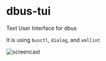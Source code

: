 # dbus-tui
Text User Interface for dbus

It is using `busctl`, `dialog`, and `xmllint`

![screencast](https://raw.githubusercontent.com/jmlich/dbus-tui/main/dbus-tui.gif)